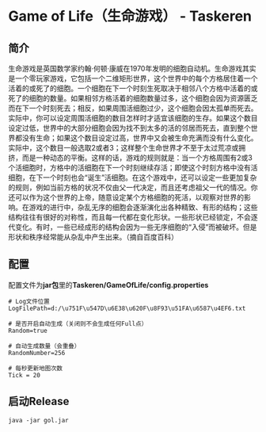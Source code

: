 # Game of Life（生命游戏） - Taskeren
## 简介
生命游戏是英国数学家约翰·何顿·康威在1970年发明的细胞自动机。生命游戏其实是一个零玩家游戏，它包括一个二维矩形世界，这个世界中的每个方格居住着一个活着的或死了的细胞。一个细胞在下一个时刻生死取决于相邻八个方格中活着的或死了的细胞的数量。如果相邻方格活着的细胞数量过多，这个细胞会因为资源匮乏而在下一个时刻死去；相反，如果周围活细胞过少，这个细胞会因太孤单而死去。实际中，你可以设定周围活细胞的数目怎样时才适宜该细胞的生存。如果这个数目设定过低，世界中的大部分细胞会因为找不到太多的活的邻居而死去，直到整个世界都没有生命；如果这个数目设定过高，世界中又会被生命充满而没有什么变化。实际中，这个数目一般选取2或者3；这样整个生命世界才不至于太过荒凉或拥挤，而是一种动态的平衡。这样的话，游戏的规则就是：当一个方格周围有2或3个活细胞时，方格中的活细胞在下一个时刻继续存活；即使这个时刻方格中没有活细胞，在下一个时刻也会“诞生”活细胞。在这个游戏中，还可以设定一些更加复杂的规则，例如当前方格的状况不仅由父一代决定，而且还考虑祖父一代的情况。你还可以作为这个世界的上帝，随意设定某个方格细胞的死活，以观察对世界的影响。在游戏的进行中，杂乱无序的细胞会逐渐演化出各种精致、有形的结构；这些结构往往有很好的对称性，而且每一代都在变化形状。一些形状已经锁定，不会逐代变化。有时，一些已经成形的结构会因为一些无序细胞的“入侵”而被破坏。但是形状和秩序经常能从杂乱中产生出来。（摘自百度百科）
## 配置
配置文件为**jar包**里的**Taskeren/GameOfLife/config.properties**  
```
# Log文件位置
LogFilePath=d:/\u751F\u547D\u6E38\u620F\u8F93\u51FA\u6587\u4EF6.txt

# 是否开启自动生成（关闭则不会生成任何Full点）
Random=true

# 自动生成数量（会重叠）
RandomNumber=256

# 每秒更新地图次数
Tick = 20
```
## 启动Release
```
java -jar gol.jar
```